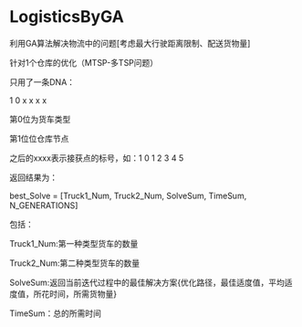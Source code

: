 # LogisticsByGA
利用GA算法解决物流中的问题[考虑最大行驶距离限制、配送货物量]

针对1个仓库的优化（MTSP-多TSP问题）

只用了一条DNA：

1 0 x x x x

第0位为货车类型

第1位位仓库节点

之后的xxxx表示接获点的标号，如：1 0 1 2 3 4 5

返回结果为：

best_Solve = [Truck1_Num, Truck2_Num, SolveSum, TimeSum, N_GENERATIONS]

包括：

Truck1_Num:第一种类型货车的数量

Truck2_Num:第二种类型货车的数量

SolveSum:返回当前迭代过程中的最佳解决方案{优化路径，最佳适度值，平均适度值，所花时间，所需货物量}

TimeSum：总的所需时间
